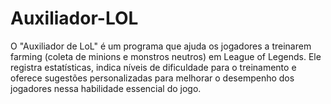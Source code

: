# Auxiliador-LOL
 O "Auxiliador de LoL" é um programa que ajuda os jogadores a treinarem farming (coleta de minions e monstros neutros) em League of Legends. Ele registra estatísticas, indica níveis de dificuldade para o treinamento e oferece sugestões personalizadas para melhorar o desempenho dos jogadores nessa habilidade essencial do jogo.
